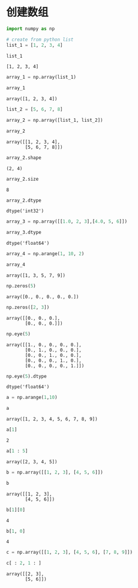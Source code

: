 # 创建数组

```python
import numpy as np
```


```python
# create from python list
list_1 = [1, 2, 3, 4]
```


```python
list_1
```




    [1, 2, 3, 4]




```python
array_1 = np.array(list_1)
```


```python
array_1
```




    array([1, 2, 3, 4])




```python
list_2 = [5, 6, 7, 8]
```


```python
array_2 = np.array([list_1, list_2])
```


```python
array_2
```




    array([[1, 2, 3, 4],
           [5, 6, 7, 8]])




```python
array_2.shape
```




    (2, 4)




```python
array_2.size
```




    8




```python
array_2.dtype
```




    dtype('int32')




```python
array_3 = np.array([[1.0, 2, 3],[4.0, 5, 6]])
```


```python
array_3.dtype
```




    dtype('float64')




```python
array_4 = np.arange(1, 10, 2)
```


```python
array_4
```




    array([1, 3, 5, 7, 9])




```python
np.zeros(5)
```




    array([0., 0., 0., 0., 0.])




```python
np.zeros([2, 3])
```




    array([[0., 0., 0.],
           [0., 0., 0.]])




```python
np.eye(5)
```




    array([[1., 0., 0., 0., 0.],
           [0., 1., 0., 0., 0.],
           [0., 0., 1., 0., 0.],
           [0., 0., 0., 1., 0.],
           [0., 0., 0., 0., 1.]])




```python
np.eye(5).dtype
```




    dtype('float64')




```python
a = np.arange(1,10)
```


```python
a
```




    array([1, 2, 3, 4, 5, 6, 7, 8, 9])




```python
a[1]
```




    2




```python
a[1 : 5]
```




    array([2, 3, 4, 5])




```python
b = np.array([[1, 2, 3], [4, 5, 6]])
```


```python
b
```




    array([[1, 2, 3],
           [4, 5, 6]])




```python
b[1][0]
```




    4




```python
b[1, 0]
```




    4




```python
c = np.array([[1, 2, 3], [4, 5, 6], [7, 8, 9]])
```


```python
c[ : 2, 1 : ]
```




    array([[2, 3],
           [5, 6]])


